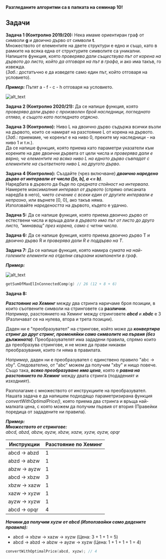 **Разгледаните алгоритми са в папката на семинар 10!**  

## Задачи

**Задача 1 (Контролно 2019/20):** Нека имаме ориентиран граф от символи **g** и двоично дърво от символи **t**.  
Множеството от елементите на двете структури е едно и също, като в рамките на всяка една от структурите символите са уникални.  
Напишете функция, която *проверява дали съществува път от корена на дървото до листо, който да отговаря на път в графа*, и ако има такъв, го извежда.  
(*Заб.:* достатъчно е да изведете само един път, който отговаря на условието).  

***Пример:*** Пътят a - f - c - h отговаря на условието.  

![alt_text](https://i.ibb.co/HFJTk8d/Graph-Tree.png)

**Задача 2 (Контролно 2020/21):** Да се напише функция, която *проверява дали дърво с произволен брой наследници, погледнато отляво, е същото като погледнато отдясно*.  

**Задача 3 (Контролно):** Ниво L на двоично дърво съдържа всички възли на дървото, които се намират на разстояние L от корена на дървото.  
(*Заб.:* приемаме, че коренът е на ниво 0, преките му наследници - на ниво 1 и т.н.).  
Да се напише функция, която приема като параметри указатели към корените на две двоични дървета от цели числа и *проверява дали е вярно, че елементите на всяко ниво L на едното дърво съвпадат с елементите на съответното ниво L на другото дърво*.  

**Задача 4 (Контролно):** Създайте (чрез включване) _**двоично наредено дърво от интервали от числа ([a, b], a <= b)**_.  
Наредбата в дървото да бъде по *средната стойност на интервала*.  
Намерете *максималния интервал от дървото* (спрямо описаната наредба в него), *чието сечение с всеки един от другите интервали е непразно*, или върнете [0, 0], ако такъв няма.  
Използвайте *наредеността* на дървото, където е удачно.  

**Задача 5:** Да се напише функция, която приема двоично дърво от естествени числа и връща *дали в дървото има път от листо до друго листо, "минаващ" през корена, само с четни числа*.  

**Задача 6:** Да се напише функция, която приема двоично дърво T и двоично дърво R и *проверява дали R е поддърво на T*.  

**Задача 7:** Да се напише функция, която намира *сумата на най- големите елементи на отделни свързани компоненти в граф*.  

***Пример:***

![alt_text](https://i.ibb.co/6ss7NfH/Connected-components.png)
```c++
getSumOfMaxElInConnectedComp(g) // 26 (12 + 8 + 6)
```

**Задача 8:**  

***Разстояние на Хеминг*** между два стринга наричаме броя позиции, в които съотвените символи на стринговете са **различни**.  
*Например*, разстоянието на Хеминг между стринговете ***abcd*** и ***xbdc*** е 3 (Различават се на нулева, втора и трета позиции).  

Даден ни е "преобразувател" на стрингове, който може да _**конвертира стринг до друг стринг, променяйки само символите на първия (без дължината)**_. Преобразувателят има зададени правила, спрямо които да преобразува стрингове, и не може да прави никакви преобразувания, които ги няма в правилата.  

*Например*, даден ни е преобразувател с единствено правило "abc -> xby". Следователно, от "abc" можем да получим "xby" и нищо повече.  
Също така, ***всяко преобразуване има цена***, която е ***равна на разстоянието по Хеминг*** между двата стринга (подаденият и изходният).  

Разполагаме с множеството от инструкциите на преобразувател. Нашата задача е да напишем подходящо параметризирана функция *convertWithOptimalPrice()*, която приема два стринга и връща най- малката цена, с която можем да получим първия от втория (Правейки поредица от зададените ни правила).  

***Пример:***  
***Множеството от стрингове:***  
 *abcd, abzd, abzw, ayzw, xbzw, xazw, xyzw, ayzw, opqr*  
 
|Инструкции|Разстояние по Хеминг|
|--|--|
|abcd -> abzd|1|
|abzd -> abzw|1|
|abzw -> ayzw|1|
|abcd -> xbzw|3|
|xbzw -> xazw|1|
|xazw -> xyzw|1|
|ayzw -> xyzw|1|
|abcd -> opqr|4|

***Начини да получим xyzw от abcd (Използвайки само дадените правила):***  
- abcd -> xbzw -> xazw -> xyzw (Цена: 3 + 1 + 1 = 5)  
- abcd -> abzd -> abzw -> ayzw -> xyzw (Цена: 1 + 1 + 1 + 1 = 4)  

```c++
convertWithOptimalPrice(abcd, xyzw); // 4
```

